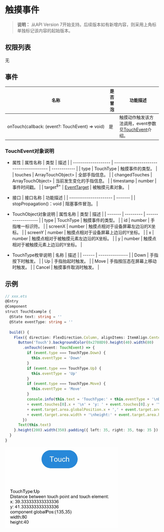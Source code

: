 # 触摸事件

> **说明：**
> 从API Version 7开始支持。后续版本如有新增内容，则采用上角标单独标记该内容的起始版本。


## 权限列表

无


## 事件

| 名称                                       | 是否冒泡 | 功能描述                                     |
| ---------------------------------------- | ---- | ---------------------------------------- |
| onTouch(callback:&nbsp;(event?:&nbsp;TouchEvent)&nbsp;=&gt;&nbsp;void) | 是    | 触摸动作触发该方法调用，event参数见[TouchEvent](#touchevent对象说明)介绍。 |


### TouchEvent对象说明

- 属性
  | 属性名称                | 类型                                       | 描述           |
  | ------------------- | ---------------------------------------- | ------------ |
  | type                | TouchType                                | 触摸事件的类型。     |
  | touches             | ArrayTouchObject&gt;                     | 全部手指信息。      |
  | changedTouches      | ArrayTouchObject&gt;                     | 当前发生变化的手指信息。 |
  | timestamp           | number                                   | 事件时间戳。       |
  | target<sup>8+</sup> | [EventTarget](ts-universal-events-click.md) | 被触摸元素对象。     |


- 接口
  | 接口名称                   | 功能描述    |
  | ---------------------- | ------- |
  | stopPropagation()：void | 阻塞事件冒泡。 |


- TouchObject对象说明
  | 属性名称    | 类型        | 描述                  |
  | ------- | --------- | ------------------- |
  | type    | TouchType | 触摸事件的类型。            |
  | id      | number    | 手指唯一标识符。            |
  | screenX | number    | 触摸点相对于设备屏幕左边沿的X坐标。  |
  | screenY | number    | 触摸点相对于设备屏幕上边沿的Y坐标。  |
  | x       | number    | 触摸点相对于被触摸元素左边沿的X坐标。 |
  | y       | number    | 触摸点相对于被触摸元素上边沿的Y坐标。 |


- TouchType枚举说明
  | 名称     | 描述              |
  | ------ | --------------- |
  | Down   | 手指按下时触发。        |
  | Up     | 手指抬起时触发。        |
  | Move   | 手指按压态在屏幕上移动时触发。 |
  | Cancel | 触摸事件取消时触发。      |


## 示例

```ts
// xxx.ets
@Entry
@Component
struct TouchExample {
  @State text: string = ''
  @State eventType: string = ''

  build() {
    Flex({ direction: FlexDirection.Column, alignItems: ItemAlign.Center, justifyContent: FlexAlign.SpaceBetween }) {
      Button('Touch').backgroundColor(0x2788D9).height(40).width(80)
        .onTouch((event: TouchEvent) => {
          if (event.type === TouchType.Down) {
            this.eventType = 'Down'
          }
          if (event.type === TouchType.Up) {
            this.eventType = 'Up'
          }
          if (event.type === TouchType.Move) {
            this.eventType = 'Move'
          }
          console.info(this.text = 'TouchType:' + this.eventType + '\nDistance between touch point and touch element:\nx: '
          + event.touches[0].x + '\n' + 'y: ' + event.touches[0].y + '\ncomponent globalPos:('
          + event.target.area.globalPosition.x + ',' + event.target.area.globalPosition.y + ')\nwidth:'
          + event.target.area.width + '\nheight:' + event.target.area.height)
        })
      Text(this.text)
    }.height(200).width(350).padding({ left: 35, right: 35, top: 35 })
  }
}
```

![zh-cn_image_0000001209874754](figures/zh-cn_image_0000001209874754.gif)
